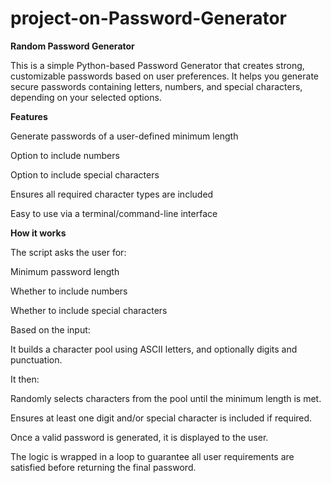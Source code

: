 # project-on-Password-Generator
**Random Password Generator**

This is a simple Python-based Password Generator that creates strong, customizable passwords based on user preferences. It helps you generate secure passwords containing letters, numbers, and special characters, depending on your selected options.

 **Features**

Generate passwords of a user-defined minimum length 

Option to include numbers

Option to include special characters

Ensures all required character types are included

Easy to use via a terminal/command-line interface

**How it works**

The script asks the user for:

Minimum password length

Whether to include numbers

Whether to include special characters


Based on the input:

It builds a character pool using ASCII letters, and optionally digits and punctuation.


It then:

Randomly selects characters from the pool until the minimum length is met.

Ensures at least one digit and/or special character is included if required.

Once a valid password is generated, it is displayed to the user.

The logic is wrapped in a loop to guarantee all user requirements are satisfied before returning the final password.
